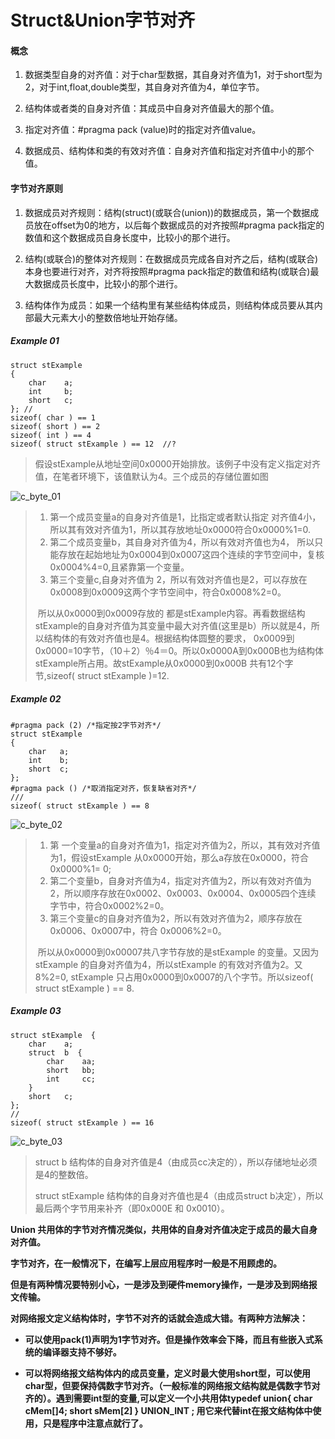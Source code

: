 # Struct&Union字节对齐



#### 概念

1. 数据类型自身的对齐值：对于char型数据，其自身对齐值为1，对于short型为2，对于int,float,double类型，其自身对齐值为4，单位字节。

2. 结构体或者类的自身对齐值：其成员中自身对齐值最大的那个值。

3. 指定对齐值：#pragma pack (value)时的指定对齐值value。

4. 数据成员、结构体和类的有效对齐值：自身对齐值和指定对齐值中小的那个值。

   

#### 字节对齐原则

1. 数据成员对齐规则：结构(struct)(或联合(union))的数据成员，第一个数据成员放在offset为0的地方，以后每个数据成员的对齐按照#pragma pack指定的数值和这个数据成员自身长度中，比较小的那个进行。

2. 结构(或联合)的整体对齐规则：在数据成员完成各自对齐之后，结构(或联合)本身也要进行对齐，对齐将按照#pragma pack指定的数值和结构(或联合)最大数据成员长度中，比较小的那个进行。

3. 结构体作为成员：如果一个结构里有某些结构体成员，则结构体成员要从其内部最大元素大小的整数倍地址开始存储。



##### Example 01

```
struct stExample  
{  
    char    a;  
    int     b;  
    short   c;  
}; //  
sizeof( char ) == 1  
sizeof( short ) == 2  
sizeof( int ) == 4  
sizeof( struct stExample ) == 12  //?
```

> 假设stExample从地址空间0x0000开始排放。该例子中没有定义指定对齐值，在笔者环境下，该值默认为4。三个成员的存储位置如图

![c_byte_01](https://github.com/HyEnjoys/Skills/blob/main/Assets/C/c_byte_01.gif?raw=true)

> 1. 第一个成员变量a的自身对齐值是1，比指定或者默认指定 对齐值4小，所以其有效对齐值为1，所以其存放地址0x0000符合0x0000%1=0.
> 2. 第二个成员变量b，其自身对齐值为4，所以有效对齐值也为4， 所以只能存放在起始地址为0x0004到0x0007这四个连续的字节空间中，复核0x0004%4=0,且紧靠第一个变量。
> 3. 第三个变量c,自身对齐值为 2，所以有效对齐值也是2，可以存放在0x0008到0x0009这两个字节空间中，符合0x0008%2=0。
>
> ​        所以从0x0000到0x0009存放的 都是stExample内容。再看数据结构stExample的自身对齐值为其变量中最大对齐值(这里是b）所以就是4，所以结构体的有效对齐值也是4。根据结构体圆整的要求， 0x0009到0x0000=10字节，（10＋2）％4＝0。所以0x0000A到0x000B也为结构体stExample所占用。故stExample从0x0000到0x000B 共有12个字节,sizeof( struct stExample )=12.



##### Example 02

```
#pragma pack (2) /*指定按2字节对齐*/  
struct stExample  
{  
    char   a;  
    int    b;  
    short  c;  
};  
#pragma pack () /*取消指定对齐，恢复缺省对齐*/  
///  
sizeof( struct stExample ) == 8
```

![c_byte_02](https://github.com/HyEnjoys/Skills/Assets/C/c_byte_02.gif)

> 1. 第 一个变量a的自身对齐值为1，指定对齐值为2，所以，其有效对齐值为1，假设stExample 从0x0000开始，那么a存放在0x0000，符合0x0000%1= 0;
> 2. 第二个变量b，自身对齐值为4，指定对齐值为2，所以有效对齐值为2，所以顺序存放在0x0002、0x0003、0x0004、0x0005四个连续 字节中，符合0x0002%2=0。
> 3. 第三个变量c的自身对齐值为2，所以有效对齐值为2，顺序存放在0x0006、0x0007中，符合 0x0006%2=0。
>
> ​        所以从0x0000到0x00007共八字节存放的是stExample 的变量。又因为stExample 的自身对齐值为4，所以stExample 的有效对齐值为2。又8%2=0, stExample 只占用0x0000到0x0007的八个字节。所以sizeof( struct stExample ) == 8.



##### Example 03

```
struct stExample  {  
    char    a;  
    struct  b  {  
        char    aa;  
        short   bb;  
        int     cc;  
    }  
    short   c;  
};  
//  
sizeof( struct stExample ) == 16  
```

![c_byte_03](https://github.com/HyEnjoys/Skills/Assets/C/c_byte_03.gif)

> struct b 结构体的自身对齐值是4（由成员cc决定的），所以存储地址必须是4的整数倍。
>
> struct stExample 结构体的自身对齐值也是4（由成员struct b决定），所以最后两个字节用来补齐（即0x000E 和 0x0010）。



**Union 共用体的字节对齐情况类似，共用体的自身对齐值决定于成员的最大自身对齐值。**

**字节对齐，在一般情况下，在编写上层应用程序时一般是不用顾虑的。**

**但是有两种情况要特别小心，一是涉及到硬件memory操作，一是涉及到网络报文传输。**

**对网络报文定义结构体时，字节不对齐的话就会造成大错。有两种方法解决：**

- **可以使用pack(1)声明为1字节对齐。但是操作效率会下降，而且有些嵌入式系统的编译器支持不够好。**

- **可以将网络报文结构体内的成员变量，定义时最大使用short型，可以使用char型，但要保持偶数字节对齐。（一般标准的网络报文结构就是偶数字节对齐的）。遇到需要int型的变量,可以定义一个小共用体typedef union{ char cMem[]4;  short sMem[2] } UNION_INT ; 用它来代替int在报文结构体中使用，只是程序中注意点就行了。**
